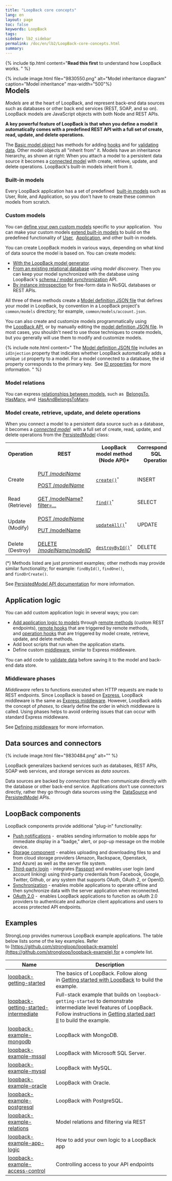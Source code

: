```yaml
---
title: "LoopBack core concepts"
lang: en
layout: page
toc: false
keywords: LoopBack
tags:
sidebar: lb2_sidebar
permalink: /doc/en/lb2/LoopBack-core-concepts.html
summary:
---
```


{% include tip.html content="**Read this first** to understand how LoopBack works.
" %}

<div style="float: right;">
{% include image.html file="9830550.png" alt="Model inheritance diagram" caption="Model inheritance" max-width="500"%}
</div>

## Models

_Models_ are at the heart of LoopBack, and represent back-end data sources such as databases or other back end services (REST, SOAP, and so on).
LoopBack models are JavaScript objects with both Node and REST APIs.

**A key powerful feature of LoopBack is that when you define a model it automatically comes with a predefined REST API
with a full set of create, read, update, and delete operations.**  

The [Basic model object](/doc/{{page.lang}}/lb2/Basic-model-object.html) has methods for adding [hooks](/doc/{{page.lang}}/lb2/Model-hooks.html) and for [validating data](/doc/{{page.lang}}/lb2/Validating-model-data.html).
Other model objects all "inherit from" it. Models have an inheritance hierarchy, as shown at right:
When you attach a model to a persistent data source it becomes a [connected model](/doc/{{page.lang}}/lb2/Connected-model-object.html) with create, retrieve, update, and delete operations.
LoopBack's built-in models inherit from it.

### Built-in models

Every LoopBack application has a set of predefined 
[built-in models](/doc/{{page.lang}}/lb2/Using-built-in-models.html) such as User, Role, and Application, so you don't have to create these common models from scratch.

### Custom models

You can [define your own custom models](/doc/{{page.lang}}/lb2/Creating-models.html) specific to your application. 
You can make your custom models [extend built-in models](/doc/{{page.lang}}/lb2/Extending-built-in-models.html) to build on the predefined functionality of
[User](https://apidocs.strongloop.com/loopback/#user), 
[Application](https://apidocs.strongloop.com/loopback/#application),
and other built-in models.

You can create LoopBack models in various ways, depending on what kind of data source the model is based on. You can create models:

* [With the LoopBack model generator](/doc/{{page.lang}}/lb2/Using-the-model-generator.html).
* [From an existing relational database](/doc/{{page.lang}}/lb2/Discovering-models-from-relational-databases.html) using _model discovery_.
  Then you can keep your model synchronized with the database using
  LoopBack's [schema / model synchronization](/doc/{{page.lang}}/lb2/Creating-a-database-schema-from-models.html) API.
* [By instance introspection](/doc/{{page.lang}}/lb2/Creating-models-from-unstructured-data.html) for free-form data in NoSQL databases or REST APIs.

All three of these methods create a [Model definition JSON file](/doc/{{page.lang}}/lb2/Model-definition-JSON-file.html) that defines your model in LoopBack,
by convention in a LoopBack project's `common/models` directory; for example, `common/models/account.json`.

You can also create and customize models programmatically using the [LoopBack API](http://apidocs.strongloop.com/loopback/#loopback-createmodel),
or by manually editing the [model definition JSON file](/doc/{{page.lang}}/lb2/Model-definition-JSON-file.html).
In most cases, you shouldn't need to use those techniques to create models, but you generally will use them to modify and customize models.

{% include note.html content="
The [Model definition JSON file](Model-definition-JSON-file.html) includes an `idInjection` property that indicates
whether LoopBack automatically adds a unique `id` property to a model. For a model connected to a database, the id property corresponds to the primary key. 
See [ID properties](Model-definition-JSON-file.html#id-properties) for more information.
" %}

### Model relations

You can express [relationships between models](/doc/{{page.lang}}/lb2/Creating-model-relations.html), such as 
[BelongsTo](/doc/{{page.lang}}/lb2/BelongsTo-relations.html), 
[HasMany](/doc/{{page.lang}}/lb2/HasMany-relations.html), and 
[HasAndBelongsToMany](/doc/{{page.lang}}/lb2/HasAndBelongsToMany-relations.html). 

### Model create, retrieve, update, and delete operations

When you connect a model to a persistent data source such as a database, it becomes a _[connected model](/doc/{{page.lang}}/lb2/Connected-model-object.html)_ 
with a full set of create, read, update, and delete operations from the [PersistedModel](http://apidocs.strongloop.com/loopback/#persistedmodel) class:

<table>
  <tbody>
    <tr>
      <th>Operation</th>
      <th>REST</th>
      <th>LoopBack model method<br>(Node API)*</th>
      <th>Corresponding SQL<br>Operation</th>
    </tr>
    <tr>
      <td>Create</td>
      <td>
        <p><a href="/doc/en/lb2/PersistedModel-REST-API.html#PersistedModelRESTAPI-Createmodelinstance">PUT /<em>modelName</em></a></p>
        <p><a href="/doc/en/lb2/PersistedModel-REST-API.html#PersistedModelRESTAPI-Update/insertinstance">POST /<em>modelName</em></a></p>
      </td>
      <td><code><a href="http://apidocs.strongloop.com/loopback/#persistedmodel-create" class="external-link" rel="nofollow">create()</a><sup>*</sup></code></td>
      <td>INSERT</td>
    </tr>
    <tr>
      <td>Read (Retrieve)</td>
      <td><a href="/doc/en/lb2/PersistedModel-REST-API.html#PersistedModelRESTAPI-Findmatchinginstances">GET /modelName?filter=...</a></td>
      <td><code><a href="http://apidocs.strongloop.com/loopback/#persistedmodel-find" class="external-link" rel="nofollow">find()</a><sup>*</sup></code></td>
      <td>SELECT</td>
    </tr>
    <tr>
      <td>Update (Modify)</td>
      <td>
        <p><a href="/doc/en/lb2/PersistedModel-REST-API.html#PersistedModelRESTAPI-Update/insertinstance">POST /<em>modelName</em></a>&nbsp;</p>
        <p><a href="/doc/en/lb2/PersistedModel-REST-API.html#PersistedModelRESTAPI-Updatemodelinstanceattributes">PUT /modelName</a></p>
      </td>
      <td><code><a href="http://apidocs.strongloop.com/loopback/#persistedmodel-updateall" class="external-link" rel="nofollow">updateAll()</a><sup>*</sup></code></td>
      <td>UPDATE</td>
    </tr>
    <tr>
      <td>Delete (Destroy)</td>
      <td><a href="/doc/en/lb2/PersistedModel-REST-API.html#PersistedModelRESTAPI-Deletemodelinstance">DELETE /<em>modelName</em>/<em>modelID</em></a></td>
      <td><code><a href="http://apidocs.strongloop.com/loopback/#persistedmodel-destroybyid" class="external-link" rel="nofollow">destroyById()</a><sup>*</sup></code></td>
      <td>DELETE</td>
    </tr>
  </tbody>
</table>

(*) Methods listed are just prominent examples; other methods may provide similar functionality; for example: `findById()`, `findOne()`, and `findOrCreate()`. 

See [PersistedModel API documentation](http://apidocs.strongloop.com/loopback/#persistedmodel) for more information.

## Application logic

You can add custom application logic in several ways; you can:

* [Add application logic to models](/doc/{{page.lang}}/lb2/Adding-logic-to-models.html) through [remote methods](/doc/{{page.lang}}/lb2/Remote-methods.html) (custom REST endpoints),
  [remote hooks](/doc/{{page.lang}}/lb2/Remote-hooks.html) that are triggered by remote methods, and [operation hooks](/doc/{{page.lang}}/lb2/Operation-hooks.html) that are triggered by model create,
  retrieve, update, and delete methods.
* Add boot scripts that run when the application starts.
* Define custom [middleware](/doc/{{page.lang}}/lb2/Defining-middleware.html), similar to Express middleware.

You can add code to [validate data](/doc/{{page.lang}}/lb2/Validating-model-data.html) before saving it to the model and back-end data store.

### Middleware phases

_Middleware_ refers to functions executed when HTTP requests are made to REST endpoints. Since LoopBack is based on [Express](http://expressjs.com/),
LoopBack middleware is the same as [Express middleware](http://expressjs.com/en/guide/using-middleware.html).
However, LoopBack adds the concept of _phases_, to clearly define the order in which middleware is called.
Using phases helps to avoid ordering issues that can occur with standard Express middleware.

See [Defining middleware](/doc/{{page.lang}}/lb2/Defining-middleware.html) for more information.

## Data sources and connectors

{% include image.html file="9830484.png" alt="" %}

LoopBack generalizes backend services such as databases, REST APIs, SOAP web services, and storage services as _data sources_.

Data sources are backed by _connectors_ that then communicate directly with the database or other back-end service.
Applications don't use connectors directly, rather they go through data sources using the 
[DataSource](https://apidocs.strongloop.com/loopback-datasource-juggler/#datasource) and 
[PersistedModel](http://apidocs.strongloop.com/loopback/#persistedmodel) APIs.

## LoopBack components

LoopBack components provide additional "plug-in" functionality:

* [Push notifications](/doc/{{page.lang}}/lb2/Push-notifications.html) -  enables sending information to mobile apps for immediate
  display in a "badge," alert, or pop-up message on the mobile device.
* [Storage component](/doc/{{page.lang}}/lb2/Storage-component.html) - enables uploading and downloading files to and from cloud storage providers
  (Amazon, Rackspace, Openstack, and Azure) as well as the server file system.
* [Third-party login](/doc/{{page.lang}}/lb2/Third-party-login-using-Passport.html) - integrates [Passport](http://passportjs.org/) and enables user login (and account linking)
  using third-party credentials from Facebook, Google, Twitter, Github, or any system that supports OAuth, OAuth 2, or OpenID.
* [Synchronization](/doc/{{page.lang}}/lb2/Synchronization.html) - enables mobile applications to operate offline and then synchronize
  data with the server application when reconnected.
* [OAuth 2.0](/doc/{{page.lang}}/lb2/OAuth-2.0.html) -  enables LoopBack applications to function as oAuth 2.0 providers to authenticate and
  authorize client applications and users to access protected API endpoints.

## Examples

StrongLoop provides numerous LoopBack example applications. The table below lists some of the key examples.
Refer to [https://github.com/strongloop/loopback-example](https://github.com/strongloop/loopback-example) for a complete list.

<table>
  <thead>
    <tr>
      <th>Name</th>
      <th>Description</th>
    </tr>
  </thead>
  <tbody>
    <tr>
      <td><a href="https://github.com/strongloop/loopback-getting-started" class="external-link" rel="nofollow">loopback-getting-started</a></td>
      <td>The basics of LoopBack. Follow along in&nbsp;<a href="/doc/{{page.lang}}/lb2/Getting-started-with-LoopBack.html" class="external-link" rel="nofollow">Getting started with LoopBack</a>&nbsp;to build the example.</td>
    </tr>
    <tr>
      <td><a href="https://github.com/strongloop/loopback-getting-started-intermediate" class="external-link" rel="nofollow">loopback-getting-started-intermediate</a></td>
      <td>Full-stack example that builds on&nbsp;<code>loopback-getting-started</code>&nbsp;to demonstrate intermediate level features of LoopBack. Follow instructions in <a href="/doc/{{page.lang}}/lb2/Getting-started-part-II.html" class="external-link" rel="nofollow">Getting started part II</a>&nbsp;to build the example.</td>
    </tr>
    <tr>
      <td><a href="https://github.com/strongloop/loopback-example-mongodb" class="external-link" rel="nofollow">loopback-example-mongodb</a></td>
      <td>LoopBack with MongoDB.</td>
    </tr>
    <tr>
      <td><a href="https://github.com/strongloop/loopback-example-mssql" class="external-link" rel="nofollow">loopback-example-mssql</a></td>
      <td>LoopBack with Microsoft SQL Server.</td>
    </tr>
    <tr>
      <td><a href="https://github.com/strongloop/loopback-example-mysql" class="external-link" rel="nofollow">loopback-example-mysql</a></td>
      <td>LoopBack with MySQL.</td>
    </tr>
    <tr>
      <td><a href="https://github.com/strongloop/loopback-example-oracle" class="external-link" rel="nofollow">loopback-example-oracle</a></td>
      <td>LoopBack with Oracle.</td>
    </tr>
    <tr>
      <td><a href="https://github.com/strongloop/loopback-example-postgresql" class="external-link" rel="nofollow">loopback-example-postgresql</a></td>
      <td>LoopBack with PostgreSQL.</td>
    </tr>
    <tr>
      <td><a href="https://github.com/strongloop/loopback-example-relations" class="external-link" rel="nofollow">loopback-example-relations</a></td>
      <td>Model relations and filtering via REST</td>
    </tr>
    <tr>
      <td><a href="https://github.com/strongloop/loopback-example-app-logic" class="external-link" rel="nofollow">loopback-example-app-logic</a></td>
      <td>How to add your own logic to a LoopBack app</td>
    </tr>
    <tr>
      <td><a href="https://github.com/strongloop/loopback-example-access-control" class="external-link" rel="nofollow">loopback-example-access-control</a></td>
      <td>Controlling access to your API endpoints</td>
    </tr>
  </tbody>
</table>
